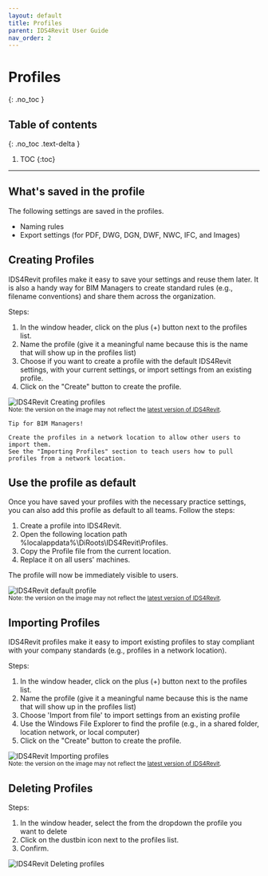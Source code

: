 ```yaml
---
layout: default
title: Profiles
parent: IDS4Revit User Guide
nav_order: 2
---
```


# Profiles
{: .no_toc }

## Table of contents
{: .no_toc .text-delta }

1. TOC
{:toc}

---

## What's saved in the profile

The following settings are saved in the profiles.
- Naming rules
- Export settings (for PDF, DWG, DGN, DWF, NWC, IFC, and Images)

## Creating Profiles

IDS4Revit profiles make it easy to save your settings and reuse them later. It is also a handy way for BIM Managers to create standard rules (e.g., filename conventions) and share them across the organization.

Steps:
1. In the window header, click on the plus (+) button next to the profiles list.
2. Name the profile (give it a meaningful name because this is the name that will show up in the profiles list)
3. Choose if you want to create a profile with the default IDS4Revit settings, with your current settings, or import settings from an existing profile.
4. Click on the "Create" button to create the profile.

![IDS4Revit Creating profiles](../../assets/images/GIFs/Profiles/PS-Create-Profiles.gif)  
<sub>Note: the version on the image may not reflect the [latest version of IDS4Revit](https://diroots.com/revit-plugins/revit-to-pdf-dwg-dgn-dwf-nwc-ifc-and-images-with-IDS4Revit/).</sub>

```
Tip for BIM Managers!  

Create the profiles in a network location to allow other users to import them.
See the "Importing Profiles" section to teach users how to pull profiles from a network location.
```

## Use the profile as default

Once you have saved your profiles with the necessary practice settings, you can also add this profile as default to all teams. Follow the steps:

1. Create a profile into IDS4Revit.
2. Open the following location path %localappdata%\DiRoots\IDS4Revit\Profiles.
3. Copy the Profile file from the current location.
4. Replace it on all users' machines.

The profile will now be immediately visible to users.

![IDS4Revit default profile](../../assets\images\GIFs\Profiles\thumbnail_image014.png)  
<sub>Note: the version on the image may not reflect the [latest version of IDS4Revit](https://diroots.com/revit-plugins/revit-to-pdf-dwg-dgn-dwf-nwc-ifc-and-images-with-IDS4Revit/).</sub>

## Importing Profiles

IDS4Revit profiles make it easy to import existing profiles to stay compliant with your company standards (e.g., profiles in a network location).

Steps:
1. In the window header, click on the plus (+) button next to the profiles list.
2. Name the profile (give it a meaningful name because this is the name that will show up in the profiles list)
3. Choose 'Import from file' to import settings from an existing profile
4. Use the Windows File Explorer to find the profile (e.g., in a shared folder, location network, or local computer)
5. Click on the "Create" button to create the profile.

![IDS4Revit Importing profiles](../../assets/images/GIFs/Profiles/PS-Import-Profiles.gif)  
<sub>Note: the version on the image may not reflect the [latest version of IDS4Revit](https://diroots.com/revit-plugins/revit-to-pdf-dwg-dgn-dwf-nwc-ifc-and-images-with-IDS4Revit/).</sub>

## Deleting Profiles

Steps:
1. In the window header, select the from the dropdown the profile you want to delete
2. Click on the dustbin icon next to the profiles list.
3. Confirm.

![IDS4Revit Deleting profiles](../../assets/images/PS-delete-profiles.png)  